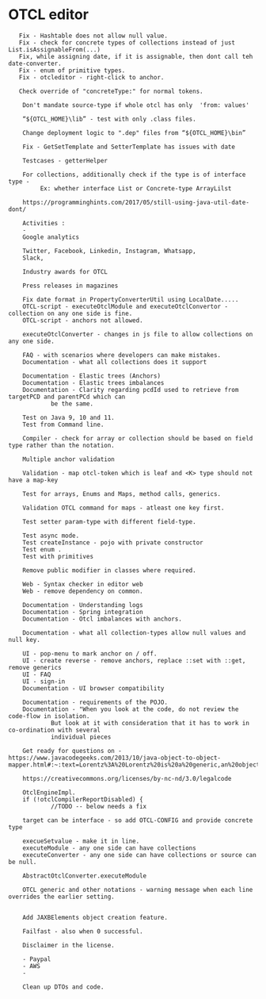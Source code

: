 # OTCL editor

       Fix - Hashtable does not allow null value.
       Fix - check for concrete types of collections instead of just List.isAssignableFrom(...)
       Fix, while assigning date, if it is assignable, then dont call teh date-converter.
       Fix - enum of primitive types.
       Fix - otcleditor - right-click to anchor.
       
       Check override of "concreteType:" for normal tokens.
       
		Don't mandate source-type if whole otcl has only  'from: values'
		
		“${OTCL_HOME}\lib” - test with only .class files. 
		
		Change deployment logic to ".dep" files from “${OTCL_HOME}\bin” 
		
		Fix - GetSetTemplate and SetterTemplate has issues with date
		
		Testcases - getterHelper
		
		For collections, additionally check if the type is of interface type -
			 Ex: whether interface List or Concrete-type ArrayLilst
		
		https://programminghints.com/2017/05/still-using-java-util-date-dont/
		
		Activities :
		- 
		Google analytics
		
		Twitter, Facebook, Linkedin, Instagram, Whatsapp, 
		Slack,
		
		Industry awards for OTCL
		
		Press releases in magazines
		
		Fix date format in PropertyConverterUtil using LocalDate.....
		OTCL-script - executeOtclModule and executeOtclConvertor - collection on any one side is fine.
		OTCL-script - anchors not allowed.
		
		executeOtclConverter - changes in js file to allow collections on any one side.
		
		FAQ - with scenarios where developers can make mistakes.
		Documentation - what all collections does it support
		
		Documentation - Elastic trees (Anchors)
		Documentation - Elastic trees imbalances
		Documentation - Clarity regarding pcdId used to retrieve from targetPCD and parentPCd which can 
				be the same.
		
		Test on Java 9, 10 and 11.
		Test from Command line.
		
		Compiler - check for array or collection should be based on field type rather than the notation.
		
		Multiple anchor validation

		Validation - map otcl-token which is leaf and <K> type should not have a map-key
		
		Test for arrays, Enums and Maps, method calls, generics.
		
		Validation OTCL command for maps - atleast one key first.
		
		Test setter param-type with different field-type.
		
		Test async mode.
		Test createInstance - pojo with private constructor 
		Test enum .
		Test with primitives
		
		Remove public modifier in classes where required.
	
		Web - Syntax checker in editor web
		Web - remove dependency on common.
		
		Documentation - Understanding logs
		Documentation - Spring integration
		Documentation - Otcl imbalances with anchors.
		
		Documentation - what all collection-types allow null values and null key.
		
		UI - pop-menu to mark anchor on / off.
		UI - create reverse - remove anchors, replace ::set with ::get, remove generics
		UI - FAQ
		UI - sign-in
		Documentation - UI browser compatibility
		
		Documentation - requirements of the POJO.
		Documentation - "When you look at the code, do not review the code-flow in isolation.
		 		But look at it with consideration that it has to work in co-ordination with several 
		 		individual pieces

		Get ready for questions on - https://www.javacodegeeks.com/2013/10/java-object-to-object-mapper.html#:~:text=Lorentz%3A%20Lorentz%20is%20a%20generic,an%20object%20of%20another%20type.&text=Spring%20framework%3A%20Spring%20has%20an,transform%20Objects%20to%2Ffrom%20Strings.
		
		https://creativecommons.org/licenses/by-nc-nd/3.0/legalcode
		
		OtclEngineImpl.
		if (!otclCompilerReportDisabled) {
				//TODO -- below needs a fix
		
		target can be interface - so add OTCL-CONFIG and provide concrete type
		
		execueSetvalue - make it in line.
		executeModule - any one side can have collections
		executeConverter - any one side can have collections or source can be null.
		
		AbstractOtclConverter.executeModule 
		
		OTCL generic and other notations - warning message when each line overrides the earlier setting.
		
		
		Add JAXBElements object creation feature.
		
		Failfast - also when 0 successful.
		
		Disclaimer in the license.
		
		- Paypal
		- AWS
		- 
		
		Clean up DTOs and code.